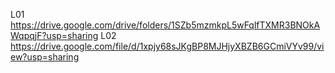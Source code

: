 L01
https://drive.google.com/drive/folders/1SZb5mzmkpL5wFqlfTXMR3BNOkAWqpqjF?usp=sharing
L02
https://drive.google.com/file/d/1xpjy68sJKgBP8MJHjyXBZB6GCmiVYv99/view?usp=sharing
